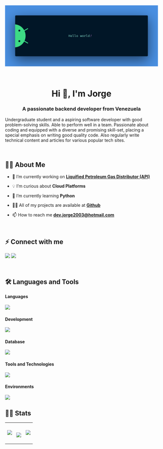<p align="center"><img src="https://raw.githubusercontent.com/ahmadhassan7/ahmadhassan7/master/resources/banner.png"></p>
<br>

<h1 align="center">Hi 👋, I'm Jorge</h1>
<h3 align="center">A passionate backend developer from Venezuela</h3>

<p>Undergraduate student and a aspiring software developer with good problem-solving skills. Able to perform well in a team. Passionate about coding and equipped with a diverse and promising skill-set, placing a special emphasis on writing good quality code. Also regularly write technical content and articles for various popular tech sites.</p>

<br>

## 🙋‍♂️ About Me
- 🔭 I’m currently working on **[Liquified Petroleum Gas Distributor (API)](https://github.com/LZJorge/LPG-Distributor-API)**

- 💡 I’m curious about **Cloud Platforms**

- 📖 I’m currently learning **Python**

- 👨‍💻 All of my projects are available at **[Github](https://github.com/LZJorge)**

- 📫 How to reach me **dev.jorge2003@hotmail.com**

<br>

## ⚡ Connect with me
<a href="https://www.linkedin.com/in/jorge-landaeta-829887273/" target="_blank"><img src="https://skillicons.dev/icons?i=linkedin" /></a>
<a href="mailto:dev.jorge2003@gmail.com" target="_blank"><img src="https://skillicons.dev/icons?i=gmail" /></a>

<br>

## 🛠️ Languages and Tools

#### Languages
<img src="https://skillicons.dev/icons?i=javascript,typescript,python,lua" />


#### Development
<img src="https://skillicons.dev/icons?i=html,css,sass,bootstrap,express,nestjs,react,jest,vite,vitest,flask,fastapi" />


#### Database

<img src="https://skillicons.dev/icons?i=postgresql,sqlite,mysql,mongodb,redis" />

#### Tools and Technologies


<img src="https://skillicons.dev/icons?i=bash,git,github,docker,npm,yarn,pnpm,bun,deno,nodejs,githubactions,notion,postman&perline=8" />

#### Environments

<img src="https://skillicons.dev/icons?i=linux,windows,vscode,idea&perline=12" />

<br>

## 📄📜 Stats

<table>
<tr>
<td width="33%">
  <img width="100%" src="https://github-readme-stats.vercel.app/api?username=lzjorge&theme=algolia&show_icons=true&bg_color=transparent&title_color=navy&text_color=black" />
</td>
<td width="34%">
    <br>
  <p align="center"><img width="100%" src="https://github-readme-stats.vercel.app/api/top-langs/?username=lzjorge&HomePal&&show_icons=true&langs_count=6&layout=compact&bg_color=transparent" /></p>
</td>
<td width="33%">
  <img width="100%" src="https://github-readme-streak-stats.herokuapp.com/?user=lzjorge"/>
</td>
</tr>
</table>
